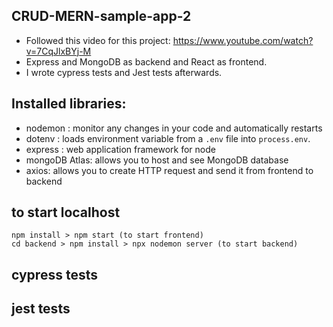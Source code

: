 ## CRUD-MERN-sample-app-2

- Followed this video for this project: https://www.youtube.com/watch?v=7CqJlxBYj-M
- Express and MongoDB as backend and React as frontend.
- I wrote cypress tests and Jest tests afterwards.

## Installed libraries:

- nodemon : monitor any changes in your code and automatically restarts
- dotenv : loads environment variable from a `.env` file into `process.env`.
- express : web application framework for node
- mongoDB Atlas: allows you to host and see MongoDB database
- axios: allows you to create HTTP request and send it from frontend to backend

## to start localhost

```
npm install > npm start (to start frontend)
cd backend > npm install > npx nodemon server (to start backend)

```

## cypress tests

## jest tests
